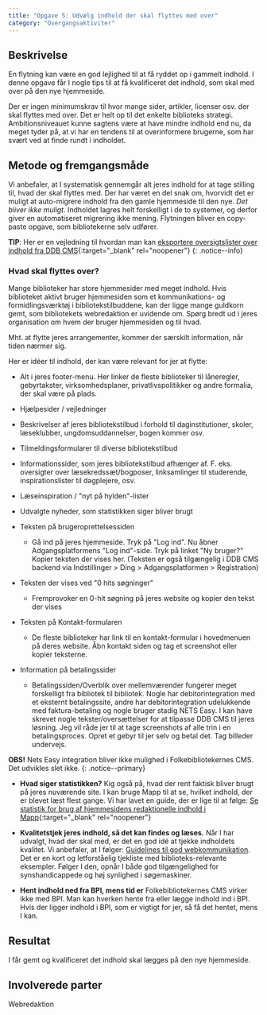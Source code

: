```yaml
---
title: "Opgave 5: Udvælg indhold der skal flyttes med over"
category: "Overgangsaktiviter"
---
```


## Beskrivelse ##
En flytning kan være en god lejlighed til at få ryddet op i gammelt indhold. I denne opgave får I nogle tips til at få kvalificeret det indhold, som skal med over på den nye hjemmeside. 

Der er ingen minimumskrav til hvor mange sider, artikler, licenser osv. der skal flyttes med over. Det er helt op til det enkelte biblioteks strategi.  Ambitionsniveauet kunne sagtens være at have mindre indhold end nu, da meget tyder på, at vi har en tendens til at overinformere brugerne, som har svært ved at finde rundt i indholdet. 

## Metode og fremgangsmåde ##
Vi anbefaler, at I systematisk gennemgår alt jeres indhold for at tage stilling til, hvad der skal flyttes med. Der har været en del snak om, hvorvidt det er muligt at auto-migrere indhold fra den gamle hjemmeside til den nye. *Det bliver ikke muligt*. Indholdet lagres helt forskelligt i de to systemer, og derfor giver en automatiseret migrering ikke mening. Flytningen bliver en copy-paste opgave, som bibliotekerne selv udfører. 

**TIP**: Her er en vejledning til hvordan man kan [eksportere oversigtslister over indhold fra DDB CMS](https://platform.dandigbib.org/projects/ddb-cms/wiki/Eksporter_oversigtslister_over_indhold){:target="_blank" rel="noopener"}
{: .notice--info}

### Hvad skal flyttes over? 
Mange biblioteker har store hjemmesider med meget indhold. Hvis biblioteket aktivt bruger hjemmesiden som et kommunikations- og formidlingsværktøj i bibliotekstilbuddene, kan der ligge mange guldkorn gemt, som bibliotekets webredaktion er uvidende om. Spørg bredt ud i jeres organisation om hvem der bruger hjemmesiden og til hvad.

Mht. at flytte jeres arrangementer, kommer der særskilt information, når tiden nærmer sig.

Her er idéer til indhold, der kan være relevant for jer at flytte:
- Alt i jeres footer-menu. Her linker de fleste biblioteker til låneregler, gebyrtakster, virksomhedsplaner, privatlivspolitikker og andre formalia, der skal være på plads.

- Hjælpesider / vejledninger
- Beskrivelser af jeres bibliotekstilbud i forhold til daginstitutioner, skoler, læseklubber, ungdomsuddannelser, bogen kommer osv.
- Tilmeldingsformularer til diverse bibliotekstilbud
- Informationssider, som jeres bibliotekstilbud afhænger af. F. eks. oversigter over læsekredssæt/bogposer, linksamlinger til studerende, inspirationslister til dagplejere, osv.
- Læseinspiration / "nyt på hylden"-lister
- Udvalgte nyheder, som statistikken siger bliver brugt
- Teksten på brugeroprettelsessiden
   - Gå ind på jeres hjemmeside. Tryk på "Log ind". Nu åbner Adgangsplatformens "Log ind"-side. Tryk på linket "Ny bruger?" Kopier teksten der vises her. (Teksten er også tilgængelig i DDB CMS backend via Indstillinger > Ding > Adgangsplatformen > Registration)
- Teksten der vises ved "0 hits søgninger"
    - Fremprovoker en 0-hit søgning på jeres website og kopier den tekst der vises
- Teksten på Kontakt-formularen
    - De fleste biblioteker har link til en kontakt-formular i hovedmenuen på deres website. Åbn kontakt siden og tag et screenshot eller kopier teksterne.
-	Information på betalingssider
    - Betalingssiden/Overblik over mellemværender fungerer meget forskelligt fra bibliotek til bibliotek. Nogle har debitorintegration med et eksternt betalingssite, andre har debitorintegration udelukkende med faktura-betaling og nogle bruger stadig NETS Easy. I kan have skrevet nogle tekster/oversættelser for at tilpasse DDB CMS til jeres løsning. Jeg vil råde jer til at tage screenshots af alle trin i en betalingsproces. Opret et gebyr til jer selv og betal det. Tag billeder undervejs. 

**OBS!** Nets Easy integration bliver ikke mulighed i Folkebibliotekernes CMS. Det udvikles slet ikke.
{: .notice--primary}


- **Hvad siger statistikken?** Kig også på, hvad der rent faktisk bliver brugt på jeres nuværende site. I kan bruge Mapp til at se, hvilket indhold, der er blevet læst flest gange. Vi har lavet en guide, der er lige til at følge: [Se statistik for brug af hjemmesidens redaktionelle indhold i Mapp](https://detdigitalefolkebibliotek.dk/sites/default/files/vejledning_i_at_traekke_brugsstatistik_for_redaktionelt_indhold_mapp.pdf){:target="_blank" rel="noopener"}

- **Kvalitetstjek jeres indhold, så det kan findes og læses.** Når I har udvalgt, hvad der skal med, er det en god idé at tjekke indholdets kvalitet. Vi anbefaler, at I følger: [Guidelines til god webkommunikation](/guidelines-til-god-webkommunikation). Det er en kort og letforståelig tjekliste med biblioteks-relevante eksempler. Følger I den, opnår I både god tilgængelighed for synshandicappede og høj synlighed i søgemaskiner. 

- **Hent indhold ned fra BPI, mens tid er** Folkebibliotekernes CMS virker ikke med BPI. Man kan hverken hente fra eller lægge indhold ind i BPI. Hvis der ligger indhold i BPI, som er vigtigt for jer, så få det hentet, mens I kan.

## Resultat ##
I får gemt og kvalificeret det indhold skal lægges på den nye hjemmeside. 

## Involverede parter ##
Webredaktion


 

